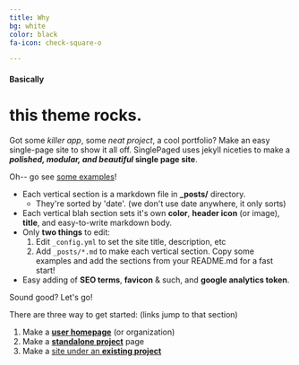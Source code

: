 ```yaml
---
title: Why
bg: white
color: black
fa-icon: check-square-o

---
```

#### Basically

# this theme rocks.

Got some _killer app_, some _neat project_, a cool portfolio? Make an easy single-page site to show it all off. SinglePaged uses jekyll niceties to make a **_polished, modular, and beautiful_ single page site**.

Oh-- go see [some examples](https://github.com/t413/SinglePaged#fancy-jekyll-powered-single-page-site)!

* Each vertical section is a markdown file in **_posts/** directory.
  * They're sorted by 'date'. (we don't use date anywhere, it only sorts)
* Each vertical blah section sets it's own **color**, **header icon** (or image), **title**, and easy-to-write markdown body.
* Only **two things** to edit:
  1. Edit `_config.yml` to set the site title, description, etc
  2. Add `_posts/*.md` to make each vertical section. Copy some examples and add the sections from your README.md for a fast start!
* Easy adding of **SEO terms**, **favicon** & such, and **google analytics token**.

Sound good? Let's go!

There are three way to get started: (links jump to that section)

1. Make a [**user homepage**](#setup-as-user-homepage) (or organization)
2. Make a [**standalone project**](#setup-as-standalone-project-page) page
3. Make a [site under an **existing project**](#setup-inside-existing-project)